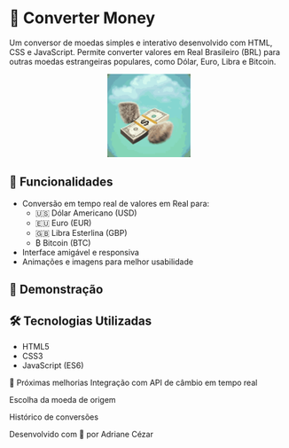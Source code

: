 # 💸 Converter Money

Um conversor de moedas simples e interativo desenvolvido com HTML, CSS e JavaScript. Permite converter valores em Real Brasileiro (BRL) para outras moedas estrangeiras populares, como Dólar, Euro, Libra e Bitcoin.

<p align="center">
  <img src="./assets/money-cash.gif" alt="Logo do Conversor" width="150">
</p>


## 🚀 Funcionalidades

- Conversão em tempo real de valores em Real para:
  - 🇺🇸 Dólar Americano (USD)
  - 🇪🇺 Euro (EUR)
  - 🇬🇧 Libra Esterlina (GBP)
  - ₿ Bitcoin (BTC)
- Interface amigável e responsiva
- Animações e imagens para melhor usabilidade

## 🎥 Demonstração





## 🛠️ Tecnologias Utilizadas

- HTML5
- CSS3
- JavaScript (ES6)


📌 Próximas melhorias
Integração com API de câmbio em tempo real

Escolha da moeda de origem

Histórico de conversões


Desenvolvido com 💙 por Adriane Cézar


